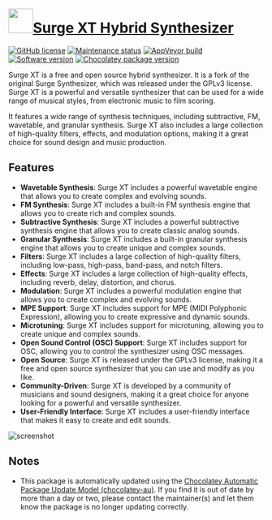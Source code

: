 # [<img src="https://cdn.jsdelivr.net/gh/dgalbraith/chocolatey-packages@e08665ed7b376eba5043328a50178f7860c25934/icons/surge-xt.png" width="48" height="48" />Surge XT Hybrid Synthesizer](https://community.chocolatey.org/packages/surge-xt)

[![GitHub license](https://img.shields.io/github/license/surge-synthesizer/releases-xt)](https://github.com/surge-synthesizer/releases-xt/blob/master/LICENSE)
[![Maintenance status](https://img.shields.io/badge/maintained%3F-yes-green.svg)](https://gitHub.com/dgalbraith/chocolatey-packages/graphs/commit-activity)
[![AppVeyor build](https://img.shields.io/appveyor/ci/dgalbraith/chocolatey-packages)](https://ci.appveyor.com/project/dgalbraith/chocolatey-packages)
[![Software version](https://img.shields.io/badge/Source-v3.1.3-blue.svg)](https://github.com/surge-synthesizer/releases-xt/releases/tag/1.3.3)
[![Chocolatey package version](https://img.shields.io/chocolatey/v/surge-xt?label=Chocolatey)](https://community.chocolatey.org/packages/surge-xt)

Surge XT is a free and open source hybrid synthesizer. It is a fork of the original Surge Synthesizer, which was
released under the GPLv3 license. Surge XT is a powerful and versatile synthesizer that can be used for a wide
range of musical styles, from electronic music to film scoring.

It features a wide range of synthesis techniques, including subtractive, FM, wavetable, and granular synthesis.
Surge XT also includes a large collection of high-quality filters, effects, and modulation options, making it a
great choice for sound design and music production.

## Features

* **Wavetable Synthesis**: Surge XT includes a powerful wavetable engine that allows you to create complex and evolving sounds.
* **FM Synthesis**: Surge XT includes a built-in FM synthesis engine that allows you to create rich and complex sounds.
* **Subtractive Synthesis**: Surge XT includes a powerful subtractive synthesis engine that allows you to create classic analog sounds.
* **Granular Synthesis**: Surge XT includes a built-in granular synthesis engine that allows you to create unique and complex sounds.
* **Filters**: Surge XT includes a large collection of high-quality filters, including low-pass, high-pass, band-pass, and notch filters.
* **Effects**: Surge XT includes a large collection of high-quality effects, including reverb, delay, distortion, and chorus.
* **Modulation**: Surge XT includes a powerful modulation engine that allows you to create complex and evolving sounds.
* **MPE Support**: Surge XT includes support for MPE (MIDI Polyphonic Expression), allowing you to create expressive and dynamic sounds.
* **Microtuning**: Surge XT includes support for microtuning, allowing you to create unique and complex sounds.
* **Open Sound Control (OSC) Support**: Surge XT includes support for OSC, allowing you to control the synthesizer using OSC messages.
* **Open Source**: Surge XT is released under the GPLv3 license, making it a free and open source synthesizer that you can use and modify as you like.
* **Community-Driven**: Surge XT is developed by a community of musicians and sound designers, making it a great choice for anyone looking for a powerful and versatile synthesizer.
* **User-Friendly Interface**: Surge XT includes a user-friendly interface that makes it easy to create and edit sounds.

![screenshot](https://cdn.jsdelivr.net/gh/dgalbraith/chocolatey-packages@e08665ed7b376eba5043328a50178f7860c25934/automatic/surge-xt/screenshot.png)

## Notes

* This package is automatically updated using the [Chocolatey Automatic Package Update Model (chocolatey-au)](https://github.com/chocolatey-community/chocolatey-au/blob/develop/README.md).
  If you find it is out of date by more than a day or two, please contact the maintainer(s) and let them know the package is no longer updating correctly.
